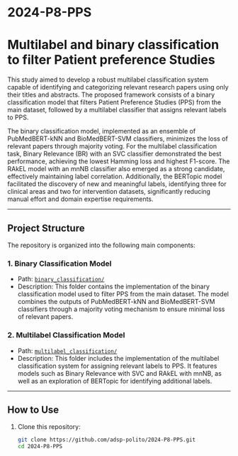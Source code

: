 # 2024-P8-PPS

# Multilabel and binary classification to filter Patient preference Studies

This study aimed to develop a robust multilabel classification system capable of identifying and categorizing relevant research papers using only their titles and abstracts. The proposed framework consists of a binary classification model that filters Patient Preference Studies (PPS) from the main dataset, followed by a multilabel classifier that assigns relevant labels to PPS.

The binary classification model, implemented as an ensemble of PubMedBERT-kNN and BioMedBERT-SVM classifiers, minimizes the loss of relevant papers through majority voting. For the multilabel classification task, Binary Relevance (BR) with an SVC classifier demonstrated the best performance, achieving the lowest Hamming loss and highest F1-score. The RAkEL model with an mnNB classifier also emerged as a strong candidate, effectively maintaining label correlation. Additionally, the BERTopic model facilitated the discovery of new and meaningful labels, identifying three for clinical areas and two for intervention datasets, significantly reducing manual effort and domain expertise requirements.


---

## Project Structure

The repository is organized into the following main components:

### 1. **Binary Classification Model**
   - Path: [`binary_classification/`](binary_classification/)
   - Description: This folder contains the implementation of the binary classification model used to filter PPS from the main dataset. The model combines the outputs of PubMedBERT-kNN and BioMedBERT-SVM classifiers through a majority voting mechanism to ensure minimal loss of relevant papers.

### 2. **Multilabel Classification Model**
   - Path: [`multilabel_classification/`](multilabel_classification/)
   - Description: This folder includes the implementation of the multilabel classification system for assigning relevant labels to PPS. It features models such as Binary Relevance with SVC and RAkEL with mnNB, as well as an exploration of BERTopic for identifying additional labels.

---

## How to Use

1. Clone this repository:
   ```bash
   git clone https://github.com/adsp-polito/2024-P8-PPS.git
   cd 2024-P8-PPS
